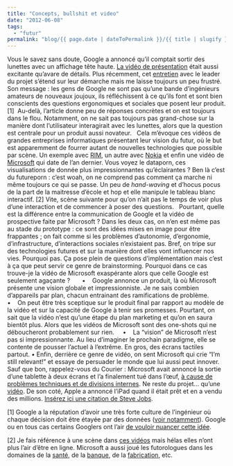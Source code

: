 ```yaml
---
title: "Concepts, bullshit et video"
date: "2012-06-08"
tags:
  - "futur"
permalink: "blog/{{ page.date | dateToPermalink }}/{{ title | slugify }}/"
---
```


Vous le savez sans doute, Google a annoncé qu’il comptait sortir des lunettes avec un affichage tête haute. [La vidéo de présentation](http://youtu.be/9c6W4CCU9M4) était aussi excitante qu’avare de détails. Plus récemment, cet [entretien](http://www.fastcodesign.com/1669937/googles-project-glass-inside-the-problem-solving-and-prototyping) avec le leader du projet s’étend sur leur démarche mais me laisse toujours un peu frustré. Son message : les gens de Google ne sont pas qu’une bande d’ingénieurs amateurs de nouveaux joujoux, ils réfléchissent à ce qu’ils font et sont bien conscients des questions ergonomiques et sociales que posent leur produit.\[1\]  Au-delà, l’article donne peu de réponses concrètes et on est toujours dans le flou. Notamment, on ne sait pas toujours pas grand-chose sur la manière dont l’utilisateur interagirait avec les lunettes, alors que la question est centrale pour un produit aussi novateur.
 
Cela m’évoque ces vidéos de grandes entreprises informatiques présentant leur vision du futur, où le but est apparemment de fourrer autant de nouvelles technologies que possible par scène. Un exemple avec [RIM](http://osxdaily.com/2011/11/01/blackberry-imagines-the-future-with-touch-holograms-video/%20), un autre avec [Nokia](http://www.youtube.com/watch?v=IX-gTobCJHs%20) et enfin une vidéo de [Microsoft](http://www.microsoft.com/office/vision/%20%20) qui date de l’an dernier. Vous voyez le dataporn, ces visualisations de donnée plus impressionnantes qu’éclairantes ? Ben là c’est du futureporn : c’est woah, on ne comprend pas comment ça marche ni même toujours ce qui se passe. Un peu de _hand-waving_ et d’hocus pocus de la part de la maitresse d’école et hop et elle manipule le tableau blanc interactif. \[2\] Vite, scène suivante pour qu’on n’ait pas le temps de voir plus d’une interaction et de commencer à poser des questions.
 
Pourtant, quelle est la différence entre la communication de Google et la vidéo de prospective faite par Microsoft ? Dans les deux cas, on n’en est même pas au stade du prototype : ce sont des idées mises en image pour être frappantes ; on fait comme si les problèmes d’autonomie, d’ergonomie, d’infrastructure, d’interactions sociales n’existaient pas. Bref, on tripe sur des technologies futures et sur la manière dont elles vont influencer nos vies. Pourquoi pas. Ça pose plein de questions d’implémentation mais c’est à ça que peut servir ce genre de brainstorming. Pourquoi dans ce cas trouve-je la vidéo de Microsoft exaspérante alors que celle Google est seulement agaçante ?
 
    •    Google annonce un produit, là où Microsoft présente une vision globale et impressionniste. Je ne sais combien d’appareils par plan, chacun entrainant des ramifications de problème.
    •    On peut être très sceptique sur le produit final par rapport au modèle de la vidéo et sur la capacité de Google à tenir ses promesses. Pourtant, on sait que la vidéo n’est qu’une étape du plan marketing et qu’on en saura bientôt plus. Alors que les vidéos de Microsoft sont des one-shots qui ne déboucheront probablement sur rien.
    •    La “vision” de Microsoft n’est pas si impressionnante. Au lieu d’imaginer le prochain paradigme, elle se contente de pousser l’actuel à l’extrême. En gros, des écrans tactiles partout.
 _•_ Enfin, derrière ce genre de vidéo, on sent Microsoft qui crie “I’m still relevant!” et essaye de persuader le monde que lui aussi peut innover. Sauf que bon, rappelez-vous du Courier : Microsoft avait annoncé la sortie d’une tablette à deux écrans et l’a finalement tué dans l’œuf, [à cause de problèmes techniques et de divisions internes](http://news.cnet.com/8301-10805_3-20128013-75/the-inside-story-of-how-microsoft-killed-its-courier-tablet/). Ne reste du projet… qu’une [vidéo](http://gizmodo.com/5365299/courier-first-details-of-microsofts-secret-tablet). De son coté, Apple a annoncé l’iPad quand il était prêt et en a vendu des millions. [Insérez ici une citation de Steve Jobs](http://www.folklore.org/StoryView.py?story=Real_Artists_Ship.txt).

\[1\] Google a la réputation d’avoir une très forte culture de l’ingénieur où chaque décision doit être étayée par des données ([voir notamment](http://stopdesign.com/archive/2009/03/20/goodbye-google.html)). Google ou en tous cas certains Googlers ont l’air [de vouloir nuancer cette idée](http://vimeo.com/29965463).

\[2\] Je fais référence à une scène dans [ces vidéos](http://www.istartedsomething.com/20090722/microsofts-future-vision-for-education/) mais hélas elles n’ont plus l’air d’être en ligne. Microsoft a aussi joué les futorologues dans les domaines de la [santé](http://www.youtube.com/watch?v=p7YhnQYY16c&feature=related), de la [banque](http://www.youtube.com/watch?v=JdJArfPthwY&feature=relmfu), de la [fabrication](http://www.youtube.com/watch?v=-oWIh-hJjPg), etc.
